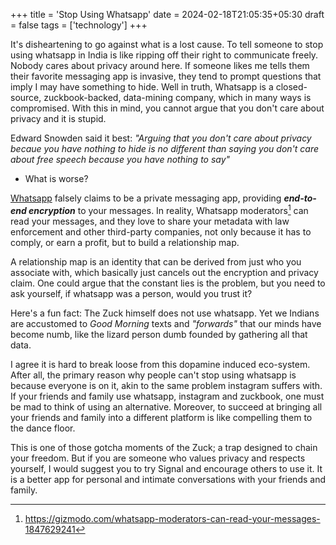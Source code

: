 +++
title = 'Stop Using Whatsapp'
date = 2024-02-18T21:05:35+05:30
draft = false
tags = ['technology']
+++

It's disheartening to go against what is a lost cause. To tell someone to stop using whatsapp 
in India is like ripping off their right to communicate freely. Nobody cares about privacy around here. 
If someone likes me tells them their favorite messaging app is invasive, they tend to prompt questions that 
imply I may have something to hide. Well in truth, Whatsapp is a closed-source, zuckbook-backed, data-mining company, 
which in many ways is compromised. With this in mind, you cannot argue that you don't care about privacy 
and it is stupid. 

Edward Snowden said it best: *"Arguing that you don't care about privacy becaue you have nothing to hide is no different 
than saying you don't care about free speech because you have nothing to say"*

- What is worse?

[Whatsapp](https://whatsapp.com) falsely claims to be a private messaging app, providing *__end-to-end encryption__* 
to your messages. In reality, Whatsapp moderators[^1] can read your messages, and they love to share your metadata 
with law enforcement and other third-party companies, not only because it has to comply, or earn a profit, but to build 
a relationship map.

A relationship map is an identity that can be derived from just who you associate with, which basically just 
cancels out the encryption and privacy claim. One could argue that the constant lies is the problem, but you 
need to ask yourself, if whatsapp was a person, would you trust it?

Here's a fun fact: The Zuck himself does not use whatsapp. Yet we Indians are accustomed to
*Good Morning* texts and *"forwards"* that our minds have become numb, like the lizard person dumb 
founded by gathering all that data. 

I agree it is hard to break loose from this dopamine induced eco-system. After all, the primary reason why 
people can't stop using whatsapp is because everyone is on it, akin to the same problem instagram suffers with. 
If your friends and family use whatsapp, instagram and zuckbook, one must be mad to think of using an alternative. 
Moreover, to succeed at bringing all your friends and family into a different platform is like compelling them to 
the dance floor.

This is one of those gotcha moments of the Zuck; a trap designed to chain your freedom. But if you are someone 
who values privacy and respects yourself, I would suggest you to try Signal and encourage others to use it. 
It is a better app for personal and intimate conversations with your friends and family.  


 [^1]: https://gizmodo.com/whatsapp-moderators-can-read-your-messages-1847629241
